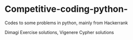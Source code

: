 # Competitive-coding-python-
Codes to some problems in python, mainly from Hackerrank 

Dimagi Exercise solutions, Vigenere Cypher solutions

